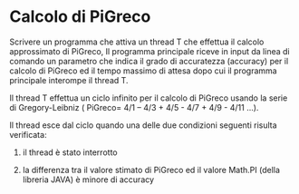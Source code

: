 # Calcolo di PiGreco
Scrivere un programma che attiva un thread T che effettua il calcolo approssimato di PiGreco, Il programma principale riceve in input da linea di comando un parametro che indica il grado di accuratezza (accuracy) per il calcolo di PiGreco ed il tempo massimo di attesa dopo cui il programma principale interompe il thread T.

Il thread T effettua un ciclo infinito per il calcolo di PiGreco usando la serie di Gregory-Leibniz ( PiGreco= 4/1 – 4/3 + 4/5 - 4/7 + 4/9 - 4/11 ...).

Il thread esce dal ciclo quando una delle due condizioni seguenti risulta verificata:

1) il thread è stato interrotto

2) la differenza tra il valore stimato di PiGreco ed il valore Math.PI (della libreria JAVA) è minore di accuracy

